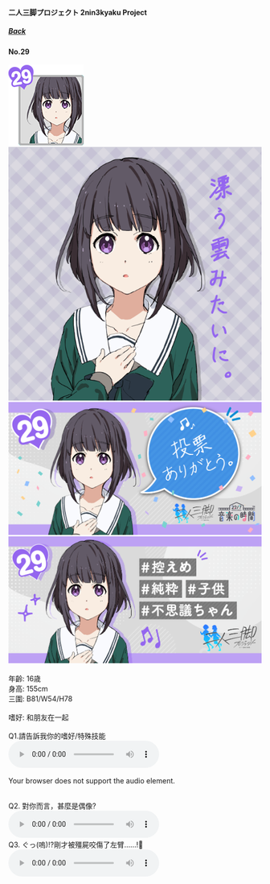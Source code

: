 #### 二人三脚プロジェクト 2nin3kyaku Project
##### [Back](2nin3kyaku_List.md)

#### No.29
<img src="../../../Img/Nanaon/2nin3kyaku/29/29_thumb.png"><br>
<img src="../../../Img/Nanaon/2nin3kyaku/29/29_main.png"><br>
<img src="../../../Img/Nanaon/2nin3kyaku/29/29_thanks.png"><br>
<img src="../../../Img/Nanaon/2nin3kyaku/29/29_desc.png"><br>
<br>
年齡: 16歳<br>
身高: 155cm<br>
三圍: B81/W54/H78<br>
<br>
嗜好: 和朋友在一起<br>
<br>
Q1.請告訴我你的嗜好/特殊技能<br>
<audio controls="controls">
  <source type="audio/mp3" src="../../../Resources/2nin3kyaku/No29_voice_1.mp3"></source>
  <p>Your browser does not support the audio element.</p>
</audio><br>
Q2. 對你而言，甚麼是偶像? <br>
<audio controls="controls">
  <source type="audio/mp3" src="../../../Resources/2nin3kyaku/No29_voice_2.mp3"></source>
  <p>Your browser does not support the audio element.</p>
</audio><br>
Q3. ぐっ(嗚)!?剛才被殭屍咬傷了左臂……!🧟 <br>
<audio controls="controls">
  <source type="audio/mp3" src="../../../Resources/2nin3kyaku/No29_voice_3.mp3"></source>
  <p>Your browser does not support the audio element.</p>
</audio><br>